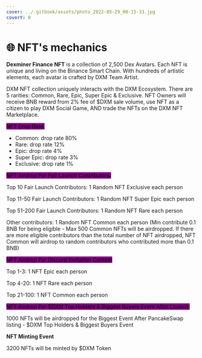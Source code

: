 ```yaml
---
cover: ../.gitbook/assets/photo_2022-05-29_00-15-33.jpg
coverY: 0
---
```


# 🌐 NFT's mechanics

**Dexminer Finance NFT** is a collection of 2,500 Dex Avatars. Each NFT is unique and living on the Binance Smart Chain. With hundreds of artistic elements, each avatar is crafted by DXM Team Artist.&#x20;

DXM  NFT collection uniquely interacts with the DXM Ecosystem. There are 5 rarities: Common, Rare, Epic, Super Epic & Exclusive. NFT Owners will receive BNB reward from 2% fee of $DXM sale volume, use NFT as a citizen to play DXM Social Game, AND trade the NFTs on the DXM NFT Marketplace.

<mark style="background-color:purple;">NFT Drop Rate:</mark>

* Common: drop rate 80%
* Rare: drop rate 12%
* Epic: drop rate 4%
* Super Epic: drop rate 3%
* Exclusive: drop rate 1%

<mark style="background-color:purple;">NFT Airdrop For Fair Launch Contributors:</mark>

Top 10 Fair Launch Contributors: 1 Random NFT Exclusive each person

Top 11-50 Fair Launch Contributors: 1 Random NFT Super Epic each person

Top 51-200 Fair Launch Contributors: 1 Random NFT Rare each person

Other contributors: 1 Random NFT Common each person (Min contribute 0.1 BNB for being eligible - Max 500 Common NFTs will be airdropped. If there are more eligible contributors than the total number of NFT airdropped, NFT Common will airdrop to random contributors who contributed more than 0.1 BNB)&#x20;

<mark style="background-color:purple;">NFT Airdrop For Discord Invitation Contest</mark>

Top 1-3: 1 NFT Epic each person

Top 4-20: 1 NFT Rare each person

Top 21-100: 1 NFT Common each person

<mark style="background-color:purple;">NFT Airdrop For $DXM Top Holders & Biggest Buyers Event After Launch:</mark>

1000 NFTs will be airdropped for the Biggest Event After PancakeSwap listing - $DXM Top Holders & Biggest Buyers Event

**NFT Minting Event**

3200 NFTs will be minted by $DXM Token
